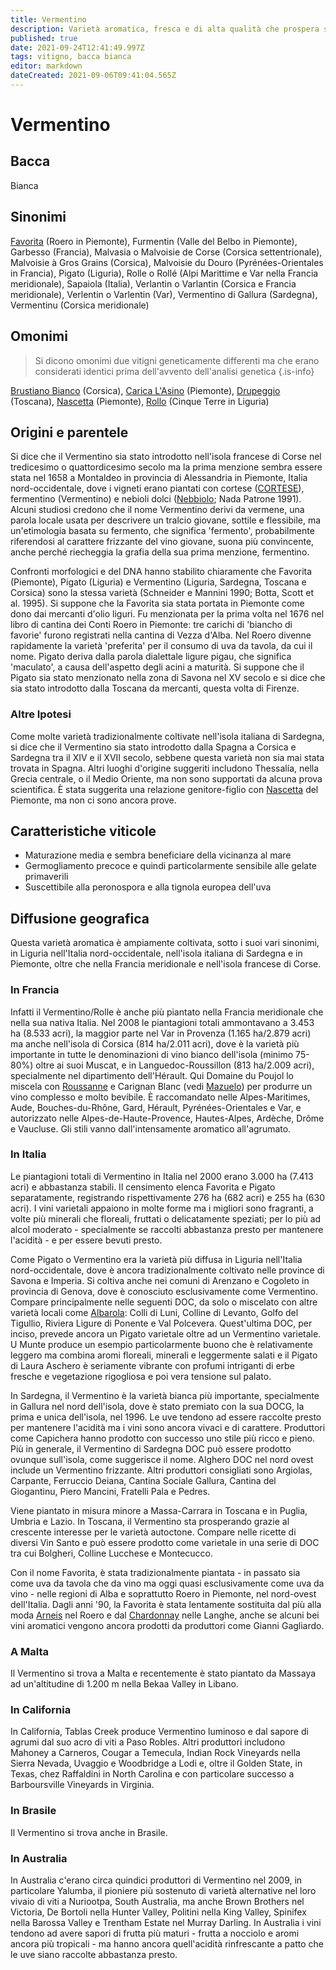 ```yaml
---
title: Vermentino
description: Varietà aromatica, fresca e di alta qualità che prospera sulle coste liguri, nella Francia meridionale e nelle isole di Corsica e Sardegna.
published: true
date: 2021-09-24T12:41:49.997Z
tags: vitigno, bacca bianca
editor: markdown
dateCreated: 2021-09-06T09:41:04.565Z
---
```


# Vermentino

## Bacca
Bianca

## Sinonimi
[Favorita](/vitigni/Italia/bacca-bianca/favorita) (Roero in Piemonte), Furmentin (Valle del Belbo in Piemonte), Garbesso (Francia), Malvasia o Malvoisie de Corse (Corsica settentrionale), Malvoisie à Gros Grains (Corsica), Malvoisie du Douro (Pyrénées-Orientales in Francia), Pigato (Liguria), Rolle o Rollé (Alpi Marittime e Var nella Francia meridionale), Sapaiola (Italia), Verlantin o Varlantin (Corsica e Francia meridionale), Verlentin o Varlentin (Var), Vermentino di Gallura (Sardegna), Vermentinu (Corsica meridionale)

## Omonimi
> Si dicono omonimi due vitigni geneticamente differenti ma che erano considerati identici prima dell'avvento dell'analisi genetica
{.is-info}

[Brustiano Bianco](/vitigni/bacca-bianca/brustiano-bianco) (Corsica), [Carica L'Asino](/vitigni/bacca-bianca/carica-l-asino) (Piemonte), [Drupeggio](/vitigni/bacca-bianca/drupeggio) (Toscana), [Nascetta](/vitigni/bacca-bianca/nascetta) (Piemonte), [Rollo](/vitigni/bacca-bianca/rollo)  (Cinque Terre in Liguria)

## Origini e parentele
Si dice che il Vermentino sia stato introdotto nell'isola francese di Corse nel tredicesimo o quattordicesimo secolo ma la prima menzione sembra essere stata nel 1658 a Montaldeo in provincia di Alessandria in Piemonte, Italia nord-occidentale, dove i vigneti erano piantati con cortese ([CORTESE](/vitigni/Italia/bacca-bianca/cortese)), fermentino (Vermentino) e nebioli dolci ([Nebbiolo](/vitigni/Italia/bacca-nera/nebbiolo); Nada Patrone 1991). Alcuni studiosi credono che il nome Vermentino derivi da vermene, una parola locale usata per descrivere un tralcio giovane, sottile e flessibile, ma un'etimologia basata su fermento, che significa 'fermento', probabilmente riferendosi al carattere frizzante del vino giovane, suona più convincente, anche perché riecheggia la grafia della sua prima menzione, fermentino.

Confronti morfologici e del DNA hanno stabilito chiaramente che Favorita (Piemonte), Pigato (Liguria) e Vermentino (Liguria, Sardegna, Toscana e Corsica) sono la stessa varietà (Schneider e Mannini 1990; Botta, Scott et al. 1995). Si suppone che la Favorita sia stata portata in Piemonte come dono dai mercanti d'olio liguri. Fu menzionata per la prima volta nel 1676 nel libro di cantina dei Conti Roero in Piemonte: tre carichi di 'biancho di favorie' furono registrati nella cantina di Vezza d'Alba. Nel Roero divenne rapidamente la varietà 'preferita' per il consumo di uva da tavola, da cui il nome. Pigato deriva dalla parola dialettale ligure pigau, che significa 'maculato', a causa dell'aspetto degli acini a maturità. Si suppone che il Pigato sia stato menzionato nella zona di Savona nel XV secolo e si dice che sia stato introdotto dalla Toscana da mercanti, questa volta di Firenze.

### Altre Ipotesi

Come molte varietà tradizionalmente coltivate nell'isola italiana di Sardegna, si dice che il Vermentino sia stato introdotto dalla Spagna a Corsica e Sardegna tra il XIV e il XVII secolo, sebbene questa varietà non sia mai stata trovata in Spagna. Altri luoghi d'origine suggeriti includono Thessalía, nella Grecia centrale, o il Medio Oriente, ma non sono supportati da alcuna prova scientifica. È stata suggerita una relazione genitore-figlio con [Nascetta](/vitigni/bacca-bianca/nascetta) del Piemonte, ma non ci sono ancora prove.

## Caratteristiche viticole

- Maturazione media e sembra beneficiare della vicinanza al mare
- Germogliamento precoce e quindi particolarmente sensibile alle gelate primaverili
- Suscettibile alla peronospora e alla tignola europea dell'uva

## Diffusione geografica

Questa varietà aromatica è ampiamente coltivata, sotto i suoi vari sinonimi, in Liguria nell'Italia nord-occidentale, nell'isola italiana di Sardegna e in Piemonte, oltre che nella Francia meridionale e nell'isola francese di Corse.

### In Francia

Infatti il Vermentino/Rolle è anche più piantato nella Francia meridionale che nella sua nativa Italia. Nel 2008 le piantagioni totali ammontavano a 3.453 ha (8.533 acri), la maggior parte nel Var in Provenza (1.165 ha/2.879 acri) ma anche nell'isola di Corsica (814 ha/2.011 acri), dove è la varietà più importante in tutte le denominazioni di vino bianco dell'isola (minimo 75-80%) oltre ai suoi Muscat, e in Languedoc-Roussillon (813 ha/2.009 acri), specialmente nel dipartimento dell'Hérault. Qui Domaine du Poujol lo miscela con [Roussanne](/vitigni/bacca-bianca/roussanne) e Carignan Blanc (vedi [Mazuelo](/vitigni/bacca-bianca/mazuelo)) per produrre un vino complesso e molto bevibile. È raccomandato nelle Alpes-Maritimes, Aude, Bouches-du-Rhône, Gard, Hérault, Pyrénées-Orientales e Var, e autorizzato nelle Alpes-de-Haute-Provence, Hautes-Alpes, Ardèche, Drôme e Vaucluse. Gli stili vanno dall'intensamente aromatico all'agrumato.

### In Italia

Le piantagioni totali di Vermentino in Italia nel 2000 erano 3.000 ha (7.413 acri) e abbastanza stabili. Il censimento elenca Favorita e Pigato separatamente, registrando rispettivamente 276 ha (682 acri) e 255 ha (630 acri). I vini varietali appaiono in molte forme ma i migliori sono fragranti, a volte più minerali che floreali, fruttati o delicatamente speziati; per lo più ad alcol moderato - specialmente se raccolti abbastanza presto per mantenere l'acidità - e per essere bevuti presto.

Come Pigato o Vermentino era la varietà più diffusa in Liguria nell'Italia nord-occidentale, dove è ancora tradizionalmente coltivato nelle province di Savona e Imperia. Si coltiva anche nei comuni di Arenzano e Cogoleto in provincia di Genova, dove è conosciuto esclusivamente come Vermentino. Compare principalmente nelle seguenti DOC, da solo o miscelato con altre varietà locali come [Albarola](/vitigni/bacca-bianca/albarola): Colli di Luni, Colline di Levanto, Golfo del Tigullio, Riviera Ligure di Ponente e Val Polcevera. Quest'ultima DOC, per inciso, prevede ancora un Pigato varietale oltre ad un Vermentino varietale. U Munte produce un esempio particolarmente buono che è relativamente leggero ma combina aromi floreali, minerali e leggermente salati e il Pigato di Laura Aschero è seriamente vibrante con profumi intriganti di erbe fresche e vegetazione rigogliosa e poi vera tensione sul palato.

In Sardegna, il Vermentino è la varietà bianca più importante, specialmente in Gallura nel nord dell'isola, dove è stato premiato con la sua DOCG, la prima e unica dell'isola, nel 1996. Le uve tendono ad essere raccolte presto per mantenere l'acidità ma i vini sono ancora vivaci e di carattere. Produttori come Capichera hanno prodotto con successo uno stile più ricco e pieno. Più in generale, il Vermentino di Sardegna DOC può essere prodotto ovunque sull'isola, come suggerisce il nome. Alghero DOC nel nord ovest include un Vermentino frizzante. Altri produttori consigliati sono Argiolas, Carpante, Ferruccio Deiana, Cantina Sociale Gallura, Cantina del Giogantinu, Piero Mancini, Fratelli Pala e Pedres.

Viene piantato in misura minore a Massa-Carrara in Toscana e in Puglia, Umbria e Lazio. In Toscana, il Vermentino sta prosperando grazie al crescente interesse per le varietà autoctone. Compare nelle ricette di diversi Vin Santo e può essere prodotto come varietale in una serie di DOC tra cui Bolgheri, Colline Lucchese e Montecucco.

Con il nome Favorita, è stata tradizionalmente piantata - in passato sia come uva da tavola che da vino ma oggi quasi esclusivamente come uva da vino - nelle regioni di Alba e soprattutto Roero in Piemonte, nel nord-ovest dell'Italia. Dagli anni '90, la Favorita è stata lentamente sostituita dal più alla moda [Arneis](/vitigni/bacca-bianca/arneis) nel Roero e dal [Chardonnay](/vitigni/Francia/bacca-bianca/chardonnay) nelle Langhe, anche se alcuni bei vini aromatici vengono ancora prodotti da produttori come Gianni Gagliardo.

### A Malta

Il Vermentino si trova a Malta e recentemente è stato piantato da Massaya ad un'altitudine di 1.200 m nella Bekaa Valley in Libano.

### In California

In California, Tablas Creek produce Vermentino luminoso e dal sapore di agrumi dal suo acro di viti a Paso Robles. Altri produttori includono Mahoney a Carneros, Cougar a Temecula, Indian Rock Vineyards nella Sierra Nevada, Uvaggio e Woodbridge a Lodi e, oltre il Golden State, in Texas, chez Raffaldini in North Carolina e con particolare successo a Barboursville Vineyards in Virginia.

### In Brasile

Il Vermentino si trova anche in Brasile.

### In Australia

In Australia c'erano circa quindici produttori di Vermentino nel 2009, in particolare Yalumba, il pioniere più sostenuto di varietà alternative nel loro vivaio di viti a Nuriootpa, South Australia, ma anche Brown Brothers nel Victoria, De Bortoli nella Hunter Valley, Politini nella King Valley, Spinifex nella Barossa Valley e Trentham Estate nel Murray Darling. In Australia i vini tendono ad avere sapori di frutta più maturi - frutta a nocciolo e aromi ancora più tropicali - ma hanno ancora quell'acidità rinfrescante a patto che le uve siano raccolte abbastanza presto.


